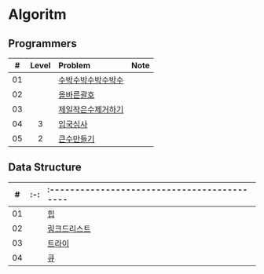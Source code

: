 # Algoritm

## Programmers


|  #  |  Level  | Problem                                      | Note |
| :-: | :-: | :------------------------------------------- | :--- |
| 01  |   | [수박수박수박수박수](./programmers/수박/README.md)     |      |
| 02  |   | [올바른괄호](./programmers/올바른괄호/README.md)   |      |
| 03  |   | [제일작은수제거하기](./programmers/제일작은수제거하기/README.md)   |      |
| 04  | 3 | [입국심사](./programmers/입국심사/README.md)   |      |
| 05  | 2 | [큰수만들기](./programmers/큰수만들기/README.md)   |      |


## Data Structure

|  #  | :-: | :------------------------------------------- |
| :-: | :-: | :------------------------------------------- |
| 01  |   | [힙](./datastructure/heap/README.md)     |
| 02  |   | [링크드리스트](./datastructure/heap/README.md)     |
| 03  |   | [트라이](./datastructure/trie/README.md)     |
| 04  |   | [큐](./datastructure/queue/README.md)     |
